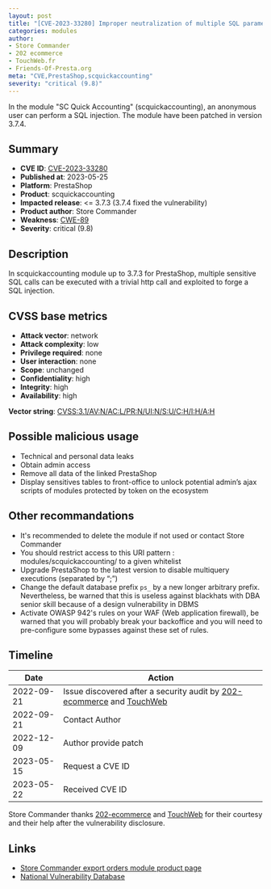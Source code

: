 ```yaml
---
layout: post
title: "[CVE-2023-33280] Improper neutralization of multiple SQL parameters in the scquickaccounting module for PrestaShop"
categories: modules
author:
- Store Commander
- 202 ecommerce
- TouchWeb.fr
- Friends-Of-Presta.org
meta: "CVE,PrestaShop,scquickaccounting"
severity: "critical (9.8)"
---
```


In the module "SC Quick Accounting" (scquickaccounting), an anonymous user can perform a SQL injection. The module have been patched in version 3.7.4.

## Summary

* **CVE ID**: [CVE-2023-33280](https://cve.mitre.org/cgi-bin/cvename.cgi?name=CVE-2023-33280)
* **Published at**: 2023-05-25
* **Platform**: PrestaShop
* **Product**: scquickaccounting
* **Impacted release**: <= 3.7.3 (3.7.4 fixed the vulnerability)
* **Product author**: Store Commander
* **Weakness**: [CWE-89](https://cwe.mitre.org/data/definitions/89.html)
* **Severity**: critical (9.8)

## Description

In scquickaccounting module up to 3.7.3 for PrestaShop, multiple sensitive SQL calls can be executed with a trivial http call and exploited to forge a SQL injection.


## CVSS base metrics

* **Attack vector**: network
* **Attack complexity**: low
* **Privilege required**: none
* **User interaction**: none
* **Scope**: unchanged
* **Confidentiality**: high
* **Integrity**: high
* **Availability**: high

**Vector string**: [CVSS:3.1/AV:N/AC:L/PR:N/UI:N/S:U/C:H/I:H/A:H](https://nvd.nist.gov/vuln-metrics/cvss/v3-calculator?vector=AV:N/AC:L/PR:N/UI:N/S:U/C:H/I:H/A:H)

## Possible malicious usage

* Technical and personal data leaks
* Obtain admin access
* Remove all data of the linked PrestaShop
* Display sensitives tables to front-office to unlock potential admin’s ajax scripts of modules protected by token on the ecosystem

## Other recommandations

* It's recommended to delete the module if not used or contact Store Commander
* You should restrict access to this URI pattern : modules/scquickaccounting/ to a given whitelist
* Upgrade PrestaShop to the latest version to disable multiquery executions (separated by “;”)
* Change the default database prefix `ps_` by a new longer arbitrary prefix. Nevertheless, be warned that this is useless against blackhats with DBA senior skill because of a design vulnerability in DBMS
* Activate OWASP 942's rules on your WAF (Web application firewall), be warned that you will probably break your backoffice and you will need to pre-configure some bypasses against these set of rules.

## Timeline

| Date       | Action |
|------------|--|
| 2022-09-21 | Issue discovered after a security audit by [202-ecommerce](https://www.202-ecommerce.com) and [TouchWeb](https://www.touchweb.fr) |
| 2022-09-21 | Contact Author |
| 2022-12-09 | Author provide patch |
| 2023-05-15 | Request a CVE ID |
| 2023-05-22 | Received CVE ID |

Store Commander thanks [202-ecommerce](https://www.202-ecommerce.com) and [TouchWeb](https://www.touchweb.fr) for their courtesy and their help after the vulnerability disclosure.

## Links

* [Store Commander export orders module product page](https://www.storecommander.com/fr/modules-complementaires/440-export-commandes-pro.html)
* [National Vulnerability Database](https://nvd.nist.gov/vuln/detail/CVE-2023-33280)
